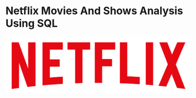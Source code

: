 # Netflix Movies And Shows Analysis Using SQL
![Netflix Logo](https://github.com/Kanan-Shah/Netflix_Analysis_SQL/blob/main/logo.png)
